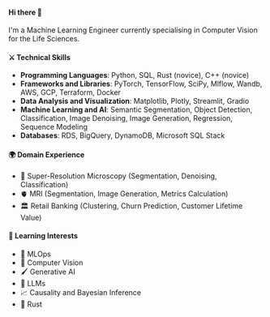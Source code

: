 #### Hi there 👋

I'm a Machine Learning Engineer currently specialising in Computer Vision for the Life Sciences.

#### ⚔️ Technical Skills
- **Programming Languages**: Python, SQL, Rust (novice), C++ (novice)
- **Frameworks and Libraries**: PyTorch, TensorFlow, SciPy, Mlflow, Wandb, AWS, GCP, Terraform, Docker
- **Data Analysis and Visualization**: Matplotlib, Plotly, Streamlit, Gradio
- **Machine Learning and AI**: Semantic Segmentation, Object Detection, Classification, Image Denoising, Image Generation, Regression, Sequence Modeling
- **Databases**: RDS, BigQuery, DynamoDB, Microsoft SQL Stack

#### 🌍 Domain Experience
- 🦠 Super-Resolution Microscopy (Segmentation, Denoising, Classification)
- 🫀 MRI (Segmentation, Image Generation, Metrics Calculation)
- 🏛️ Retail Banking (Clustering, Churn Prediction, Customer Lifetime Value)

#### 🌱 Learning Interests
- 🚀 MLOps
- 📸 Computer Vision
- 🖌️ Generative AI
- 💬 LLMs
- 📈 Causality and Bayesian Inference
- 🦀 Rust
